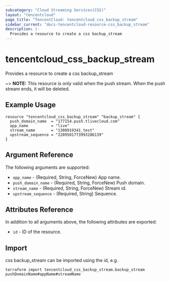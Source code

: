 ```yaml
---
subcategory: "Cloud Streaming Services(CSS)"
layout: "tencentcloud"
page_title: "TencentCloud: tencentcloud_css_backup_stream"
sidebar_current: "docs-tencentcloud-resource-css_backup_stream"
description: |-
  Provides a resource to create a css backup_stream
---
```


# tencentcloud_css_backup_stream

Provides a resource to create a css backup_stream

~> **NOTE:** This resource is only valid when the push stream. When the push stream ends, it will be deleted.

## Example Usage

```hcl
resource "tencentcloud_css_backup_stream" "backup_stream" {
  push_domain_name  = "177154.push.tlivecloud.com"
  app_name          = "live"
  stream_name       = "1308919341_test"
  upstream_sequence = "2209501773993286139"
}
```

## Argument Reference

The following arguments are supported:

* `app_name` - (Required, String, ForceNew) App name.
* `push_domain_name` - (Required, String, ForceNew) Push domain.
* `stream_name` - (Required, String, ForceNew) Stream id.
* `upstream_sequence` - (Required, String) Sequence.

## Attributes Reference

In addition to all arguments above, the following attributes are exported:

* `id` - ID of the resource.



## Import

css backup_stream can be imported using the id, e.g.

```
terraform import tencentcloud_css_backup_stream.backup_stream pushDomainName#appName#streamName
```

